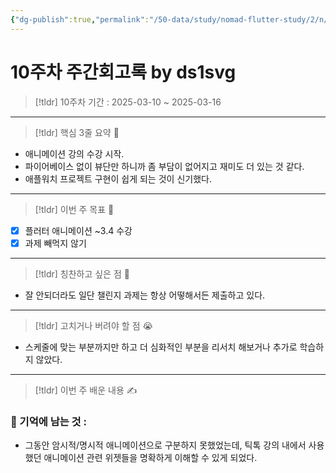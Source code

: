 ```yaml
---
{"dg-publish":true,"permalink":"/50-data/study/nomad-flutter-study/2/n/"}
---
```


# 10주차 주간회고록 by ds1svg

> [!tldr] 10주차
> 기간 : 2025-03-10 ~ 2025-03-16

---

> [!tldr]  핵심 3줄 요약 💖
- 애니메이션 강의 수강 시작.
- 파이어베이스 없이 뷰단만 하니까 좀 부담이 없어지고 재미도 더 있는 것 같다.
- 애플워치 프로젝트 구현이 쉽게 되는 것이 신기했다.

---

> [!tldr]  이번 주 목표 🎯
- [x] 플러터 애니메이션 ~3.4 수강
- [x] 과제 빼먹지 않기

---

> [!tldr] 칭찬하고 싶은 점 👏
- 잘 안되더라도 일단 챌린지 과제는 항상 어떻해서든 제출하고 있다.

---

> [!tldr] 고치거나 버려야 할 점 😭
- 스케줄에 맞는 부분까지만 하고 더 심화적인 부분을 리서치 해보거나 추가로 학습하지 않았다.

---

> [!tldr]  이번 주 배운 내용 ✍️

### 🤩 기억에 남는 것 :
- 그동안 암시적/명시적 애니메이션으로 구분하지 못했었는데, 틱톡 강의 내에서 사용했던 애니메이션 관련 위젯들을 명확하게 이해할 수 있게 되었다.
